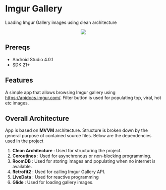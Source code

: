 # Imgur Gallery
Loading Imgur Gallery images using clean architecture
<p align="center"><img src="https://cdn.vox-cdn.com/thumbor/OZIH26mVpds7wpxLZP_fi7t6gHs=/0x50:969x595/1600x900/cdn.vox-cdn.com/uploads/chorus_image/image/46063600/imgur.0.0.png" ></a></p>

## Prereqs

- Android Studio 4.0.1
- SDK 21+

## Features

A simple app that allows browsing Imgur gallery using https://apidocs.imgur.com/. Filter button is used for populating top, viral, hot etc images.

## Overall Architecture 

App is based on **MVVM** architecture. Structure is broken down by the general purpose of contained source files. Below are the dependencies used in the project

1. **Clean Architecture** : Used for structuring the project.
2. **Coroutines** : Used for asynchronous or non-blocking programming.
3. **RoomDB** : Used for storing images and populating when no internet is available.
4. **Retrofit2** : Used for calling Imgur Gallery API.
5. **LiveData** : Used for reactive programming
6. **Glide** : Used for loading gallery images.
